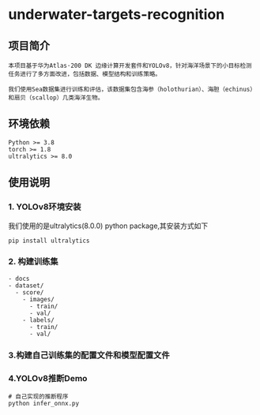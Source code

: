 # underwater-targets-recognition
## 项目简介
    本项目基于华为Atlas·200 DK 边缘计算开发套件和YOLOv8，针对海洋场景下的小目标检测任务进行了多方面改进，包括数据、模型结构和训练策略。
    
    我们使用Sea数据集进行训练和评估，该数据集包含海参（holothurian）、海胆（echinus）和扇贝（scallop）几类海洋生物。
## 环境依赖
    Python >= 3.8
    torch >= 1.8
    ultralytics >= 8.0
## 使用说明
### 1. YOLOv8环境安装
我们使用的是ultralytics(8.0.0) python package,其安装方式如下
```shell
pip install ultralytics
```
### 2. 构建训练集
    - docs
    - dataset/
      - score/
        - images/
          - train/
          - val/
        - labels/
          - train/
          - val/
### 3.构建自己训练集的配置文件和模型配置文件
### 4.YOLOv8推断Demo
```shell
# 自己实现的推断程序
python infer_onnx.py
```





